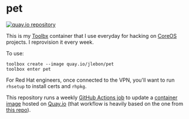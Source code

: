 # pet

[![quay.io repository](https://img.shields.io/badge/updated-2022--10--16-green)](https://quay.io/repository/jlebon/pet)

This is my [Toolbx](https://containertoolbx.org/) container
that I use everyday for hacking on
[CoreOS](https://github.com/coreos) projects. I reprovision
it every week.

To use:

```
toolbox create --image quay.io/jlebon/pet
toolbox enter pet
```

For Red Hat engineers, once connected to the VPN, you'll
want to run `rhsetup` to install certs and `rhpkg`.

This repository runs a weekly
[GitHub Actions job](https://github.com/jlebon/pet/actions/workflows/build.yml)
to update a
[container image](https://quay.io/repository/jlebon/pet)
hosted on [Quay.io](https://quay.io/) (that workflow is
heavily based on the one from
[this repo](https://github.com/coreos/mkpasswd-container)).
